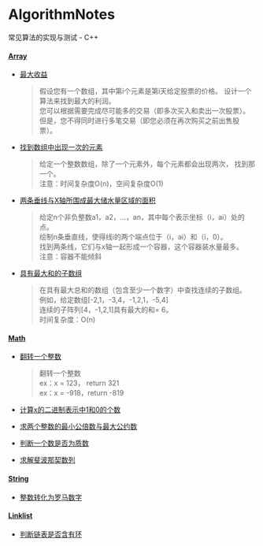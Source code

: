 # AlgorithmNotes

常见算法的实现与测试 - C++

#### [Array](/Array)

- [最大收益](/Array/max_profit.cpp)

  > 假设您有一个数组，其中第i个元素是第i天给定股票的价格。 
  > 设计一个算法来找到最大的利润。  
  > 您可以根据需要完成尽可能多的交易（即多次买入和卖出一次股票）。  
  > 但是，您不得同时进行多笔交易（即您必须在再次购买之前出售股票）。

- [找到数组中出现一次的元素](/Array/single_number.cpp)

  > 给定一个整数数组，除了一个元素外，每个元素都会出现两次，
  > 找到那一个。   
  > 注意：时间复杂度O(n)，空间复杂度O(1)

- [两条垂线与X轴所围成最大储水量区域的面积](/Array/max_area.cpp)

  > 给定n个非负整数a1，a2，...，an，其中每个表示坐标（i，ai）处的点。  
  > 绘制n条垂直线，使得线i的两个端点位于（i，ai）和（i，0）。  
  > 找到两条线，它们与x轴一起形成一个容器，这个容器装水量最多。   
  > 注意：容器不能倾斜

- [具有最大和的子数组](/Array/max_subarray.cpp)

  > 在具有最大总和的数组（包含至少一个数字）中查找连续的子数组。   
  > 例如，给定数组[-2,1，-3,4，-1,2,1，-5,4]  
  > 连续的子阵列[4，-1,2,1]具有最大的和= 6。   
  > 时间复杂度：O(n)

#### [Math](/Math)

- [翻转一个整数](/Math/reverse_int.cpp)

  > 翻转一个整数  
  > ex：x = 123， return  321  
  > ex：x = -918，return -819

- [计算x的二进制表示中1和0的个数](/Math/bit_count.cpp)

- [求两个整数的最小公倍数与最大公约数](/Math/lcm_gcd.cpp)

- [判断一个数是否为质数](/Math/prime.cpp)

- [求解斐波那契数列](/Math/fib.cpp)

#### [String](/String)

- [整数转化为罗马数字](/String/int2roman.cpp)

#### [Linklist](/Linklist)

- [判断链表是否含有环](/Linklist/link_list_has_cycle.cpp)
